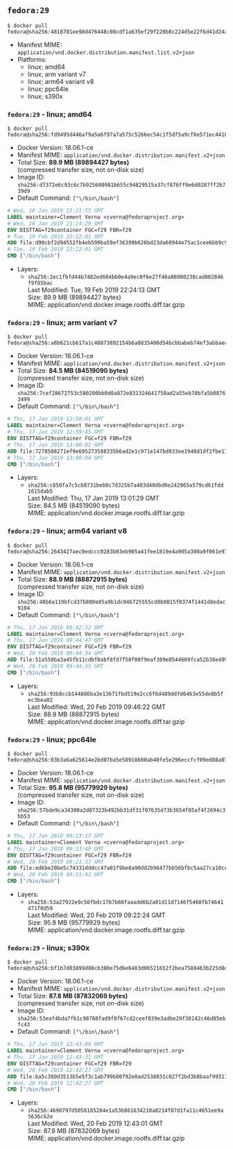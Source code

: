 ## `fedora:29`

```console
$ docker pull fedora@sha256:4818701ee98d476448c08cdf1a635ef29f220b8c224d5e22f6d41d24ac8efc6f
```

-	Manifest MIME: `application/vnd.docker.distribution.manifest.list.v2+json`
-	Platforms:
	-	linux; amd64
	-	linux; arm variant v7
	-	linux; arm64 variant v8
	-	linux; ppc64le
	-	linux; s390x

### `fedora:29` - linux; amd64

```console
$ docker pull fedora@sha256:fd9495d446af9a5a6f97a7a575c5266ec54c1f5df5a9cf8e571ec4418659fc9b
```

-	Docker Version: 18.06.1-ce
-	Manifest MIME: `application/vnd.docker.distribution.manifest.v2+json`
-	Total Size: **89.9 MB (89894427 bytes)**  
	(compressed transfer size, not on-disk size)
-	Image ID: `sha256:d7372e6c93c6c7b925600981b655c94829515a37cf876ff9e6d0287ff2b739d9`
-	Default Command: `["\/bin\/bash"]`

```dockerfile
# Wed, 16 Jan 2019 21:21:55 GMT
LABEL maintainer=Clement Verna <cverna@fedoraproject.org>
# Wed, 16 Jan 2019 21:24:29 GMT
ENV DISTTAG=f29container FGC=f29 FBR=f29
# Tue, 19 Feb 2019 22:22:01 GMT
ADD file:d90cbf2d94552fb4eb599ba59ef36399b626bd23da60944e75ac1cee6bb9c9a6 in / 
# Tue, 19 Feb 2019 22:22:01 GMT
CMD ["/bin/bash"]
```

-	Layers:
	-	`sha256:2ec1fbfd44b7482ed604bb0e4a9ec0f6e27f46a88800238cad082846f9f85bac`  
		Last Modified: Tue, 19 Feb 2019 22:24:13 GMT  
		Size: 89.9 MB (89894427 bytes)  
		MIME: application/vnd.docker.image.rootfs.diff.tar.gzip

### `fedora:29` - linux; arm variant v7

```console
$ docker pull fedora@sha256:a8b621cb617a1c48873892154b6a8835408d54bcbbabeb74ef3abbaecbd71583
```

-	Docker Version: 18.06.1-ce
-	Manifest MIME: `application/vnd.docker.distribution.manifest.v2+json`
-	Total Size: **84.5 MB (84519090 bytes)**  
	(compressed transfer size, not on-disk size)
-	Image ID: `sha256:7cef28672753c580200bb0d0a872e831324641758ad2a55eb70bfa5b08763499`
-	Default Command: `["\/bin\/bash"]`

```dockerfile
# Thu, 17 Jan 2019 12:59:01 GMT
LABEL maintainer=Clement Verna <cverna@fedoraproject.org>
# Thu, 17 Jan 2019 12:59:45 GMT
ENV DISTTAG=f29container FGC=f29 FBR=f29
# Thu, 17 Jan 2019 13:00:02 GMT
ADD file:7278508271ef9e695273588335b6ad2e1c971e147bd033ee1940d1df2fbe17fd in / 
# Thu, 17 Jan 2019 13:00:04 GMT
CMD ["/bin/bash"]
```

-	Layers:
	-	`sha256:c850fa7c5cb8731beb0c7d325b7a403d40dbd0e242965a579cd61fdd1615dab5`  
		Last Modified: Thu, 17 Jan 2019 13:01:29 GMT  
		Size: 84.5 MB (84519090 bytes)  
		MIME: application/vnd.docker.image.rootfs.diff.tar.gzip

### `fedora:29` - linux; arm64 variant v8

```console
$ docker pull fedora@sha256:2643427aec0edccc0283b03eb905a41fee1819e4a905a300a9f061e977c70e93
```

-	Docker Version: 18.06.1-ce
-	Manifest MIME: `application/vnd.docker.distribution.manifest.v2+json`
-	Total Size: **88.9 MB (88872915 bytes)**  
	(compressed transfer size, not on-disk size)
-	Image ID: `sha256:48b6a119bfcd37b880e85a9b1dc046725555cd8b0815f0374f1441d8edac9104`
-	Default Command: `["\/bin\/bash"]`

```dockerfile
# Thu, 17 Jan 2019 09:42:52 GMT
LABEL maintainer=Clement Verna <cverna@fedoraproject.org>
# Thu, 17 Jan 2019 09:44:47 GMT
ENV DISTTAG=f29container FGC=f29 FBR=f29
# Wed, 20 Feb 2019 09:44:34 GMT
ADD file:51a558ba3a45fb11cdbf8abf8fd7f58f00f9eaf389e8544609fca52b38e49995 in / 
# Wed, 20 Feb 2019 09:44:35 GMT
CMD ["/bin/bash"]
```

-	Layers:
	-	`sha256:93b8ccb144886ba3e13671fbd519e2cc6f6d489ddfd6463e55de8b5fec3bea02`  
		Last Modified: Wed, 20 Feb 2019 09:46:22 GMT  
		Size: 88.9 MB (88872915 bytes)  
		MIME: application/vnd.docker.image.rootfs.diff.tar.gzip

### `fedora:29` - linux; ppc64le

```console
$ docker pull fedora@sha256:03b3a6a625614e2bd07ba5e58918600ab40fe5e296eccfcf09ed88a0740c5f2c
```

-	Docker Version: 18.06.1-ce
-	Manifest MIME: `application/vnd.docker.distribution.manifest.v2+json`
-	Total Size: **95.8 MB (95779929 bytes)**  
	(compressed transfer size, not on-disk size)
-	Image ID: `sha256:57bde9ca34300a2d07323b492bb31df31f07635d73b3654f05af4f2694c3bb53`
-	Default Command: `["\/bin\/bash"]`

```dockerfile
# Thu, 17 Jan 2019 09:23:17 GMT
LABEL maintainer=Clement Verna <cverna@fedoraproject.org>
# Thu, 17 Jan 2019 09:23:49 GMT
ENV DISTTAG=f29container FGC=f29 FBR=f29
# Wed, 20 Feb 2019 09:21:37 GMT
ADD file:ed6be20be5c74331dddcc47a01f9be8a90dd2b96477bb56bfbc5aa27ca10ce41 in / 
# Wed, 20 Feb 2019 09:21:42 GMT
CMD ["/bin/bash"]
```

-	Layers:
	-	`sha256:53a27922e9c50fbdc17b7b60faaadd6b2a01d11d7146f5460fb74641d71f0d59`  
		Last Modified: Wed, 20 Feb 2019 09:22:24 GMT  
		Size: 95.8 MB (95779929 bytes)  
		MIME: application/vnd.docker.image.rootfs.diff.tar.gzip

### `fedora:29` - linux; s390x

```console
$ docker pull fedora@sha256:bf1b7d03899d80cb380e75d6e6483d06521652f2bea7588463b225d8d7286560
```

-	Docker Version: 18.06.1-ce
-	Manifest MIME: `application/vnd.docker.distribution.manifest.v2+json`
-	Total Size: **87.8 MB (87832069 bytes)**  
	(compressed transfer size, not on-disk size)
-	Image ID: `sha256:53eaf4bda7fb1c98788fad9f8f67cd2ceef839e3adbe29f38142c46d85ebfc43`
-	Default Command: `["\/bin\/bash"]`

```dockerfile
# Thu, 17 Jan 2019 12:43:09 GMT
LABEL maintainer=Clement Verna <cverna@fedoraproject.org>
# Thu, 17 Jan 2019 12:43:31 GMT
ENV DISTTAG=f29container FGC=f29 FBR=f29
# Wed, 20 Feb 2019 12:42:27 GMT
ADD file:ba5c380d3513b5e5f3c1ab799b80792e0ad2538831c027f2bd3b8baaf99311e0 in / 
# Wed, 20 Feb 2019 12:42:27 GMT
CMD ["/bin/bash"]
```

-	Layers:
	-	`sha256:4690797d5058185284e1a53b861634210a8214f87d1fa11c4651ee9a5636c62e`  
		Last Modified: Wed, 20 Feb 2019 12:43:01 GMT  
		Size: 87.8 MB (87832069 bytes)  
		MIME: application/vnd.docker.image.rootfs.diff.tar.gzip

